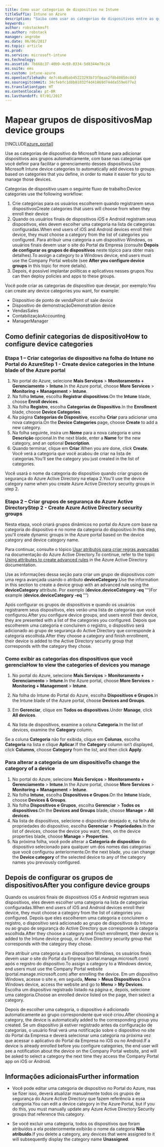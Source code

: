 ```yaml
---
title: Como usar categorias de dispositivo no Intune
titleSuffix: Intune on Azure
description: "Saiba como usar as categorias de dispositivos entre as quais os usuários podem escolher quando registram seus dispositivos no Intune."
keywords: 
author: robstackmsft
ms.author: robstack
manager: angrobe
ms.date: 06/06/2017
ms.topic: article
ms.prod: 
ms.service: microsoft-intune
ms.technology: 
ms.assetid: 7b668c37-40b9-4c69-8334-5d8344e78c24
ms.suite: ems
ms.custom: intune-azure
ms.openlocfilehash: 4e7c46a0bab45223293b73f8eaa2f8b40850cd43
ms.sourcegitcommit: 34cfebfc1d8b81032f4d41869d74dda559e677e2
ms.translationtype: HT
ms.contentlocale: pt-BR
ms.lasthandoff: 07/01/2017
---
```

# <span data-ttu-id="95d36-103">Mapear grupos de dispositivos</span><span class="sxs-lookup"><span data-stu-id="95d36-103">Map device groups</span></span>
<a id="map-device-groups" class="xliff"></a>


[!INCLUDE[azure_portal](./includes/azure_portal.md)]

<span data-ttu-id="95d36-104">Use as categorias de dispositivo do Microsoft Intune para adicionar dispositivos aos grupos automaticamente, com base nas categorias que você definir para facilitar o gerenciamento desses dispositivos.</span><span class="sxs-lookup"><span data-stu-id="95d36-104">Use Microsoft Intune device categories to automatically add devices to groups based on categories that you define, in order to make it easier for you to manage those devices.</span></span>

<span data-ttu-id="95d36-105">Categorias de dispositivo usam o seguinte fluxo de trabalho:</span><span class="sxs-lookup"><span data-stu-id="95d36-105">Device categories use the following workflow:</span></span>
1. <span data-ttu-id="95d36-106">Crie categorias para os usuários escolherem quando registrarem seus dispositivos</span><span class="sxs-lookup"><span data-stu-id="95d36-106">Create categories that users will choose from when they enroll their device</span></span>
3. <span data-ttu-id="95d36-107">Quando os usuários finais de dispositivos iOS e Android registram seus dispositivos, eles devem escolher uma categoria na lista de categorias configuradas.</span><span class="sxs-lookup"><span data-stu-id="95d36-107">When end users of iOS and Android devices enroll their device, they must choose a category from the list of categories you configured.</span></span> <span data-ttu-id="95d36-108">Para atribuir uma categoria a um dispositivo Windows, os usuários finais devem usar o site do Portal da Empresa (consulte **Depois de configurar os grupos de dispositivos** neste tópico para obter mais detalhes).</span><span class="sxs-lookup"><span data-stu-id="95d36-108">To assign a category to a Windows device, end users must use the Company Portal website (see **After you configure device groups** in this topic for more details).</span></span>
4. <span data-ttu-id="95d36-109">Depois, é possível implantar políticas e aplicativos nesses grupos.</span><span class="sxs-lookup"><span data-stu-id="95d36-109">You can then deploy policies and apps to these groups.</span></span>

<span data-ttu-id="95d36-110">Você pode criar as categorias de dispositivo que desejar, por exemplo:</span><span class="sxs-lookup"><span data-stu-id="95d36-110">You can create any device categories you want, for example:</span></span>
- <span data-ttu-id="95d36-111">Dispositivo de ponto de venda</span><span class="sxs-lookup"><span data-stu-id="95d36-111">Point of sale device</span></span>
- <span data-ttu-id="95d36-112">Dispositivo de demonstração</span><span class="sxs-lookup"><span data-stu-id="95d36-112">Demonstration device</span></span>
- <span data-ttu-id="95d36-113">Vendas</span><span class="sxs-lookup"><span data-stu-id="95d36-113">Sales</span></span>
- <span data-ttu-id="95d36-114">Contabilização</span><span class="sxs-lookup"><span data-stu-id="95d36-114">Accounting</span></span>
- <span data-ttu-id="95d36-115">Manager</span><span class="sxs-lookup"><span data-stu-id="95d36-115">Manager</span></span>

## <span data-ttu-id="95d36-116">Como definir categorias de dispositivo</span><span class="sxs-lookup"><span data-stu-id="95d36-116">How to configure device categories</span></span>
<a id="how-to-configure-device-categories" class="xliff"></a>

### <span data-ttu-id="95d36-117">Etapa 1 – Criar categorias de dispositivo na folha do Intune no Portal do Azure</span><span class="sxs-lookup"><span data-stu-id="95d36-117">Step 1 - Create device categories in the Intune blade of the Azure portal</span></span>
<a id="step-1---create-device-categories-in-the-intune-blade-of-the-azure-portal" class="xliff"></a>
1. <span data-ttu-id="95d36-118">No portal do Azure, selecione **Mais Serviços** > **Monitoramento + Gerenciamento** > **Intune**.</span><span class="sxs-lookup"><span data-stu-id="95d36-118">In the Azure portal, choose **More Services** > **Monitoring + Management** > **Intune**.</span></span>
3. <span data-ttu-id="95d36-119">Na folha **Intune**, escolha **Registrar dispositivos**.</span><span class="sxs-lookup"><span data-stu-id="95d36-119">On the **Intune** blade, choose **Enroll devices**.</span></span>
3. <span data-ttu-id="95d36-120">Na folha **Registro**, escolha **Categorias de Dispositivo**.</span><span class="sxs-lookup"><span data-stu-id="95d36-120">In the **Enrollment** blade, choose **Device Categories**.</span></span>
4. <span data-ttu-id="95d36-121">Na página **Categorias de Dispositivo**, escolha **Criar** para adicionar uma nova categoria.</span><span class="sxs-lookup"><span data-stu-id="95d36-121">On the **Device Categories** page, choose **Create** to add a new category.</span></span>
5. <span data-ttu-id="95d36-122">Na folha seguinte, insira um **Nome** para a nova categoria e uma **Descrição** opcional.</span><span class="sxs-lookup"><span data-stu-id="95d36-122">In the next blade, enter a **Name** for the new category, and an optional **Description**.</span></span>
6. <span data-ttu-id="95d36-123">Quando terminar, clique em **Criar**.</span><span class="sxs-lookup"><span data-stu-id="95d36-123">When you are done, click **Create**.</span></span> <span data-ttu-id="95d36-124">Você verá a categoria que você acabou de criar na lista de categorias.</span><span class="sxs-lookup"><span data-stu-id="95d36-124">You’ll see the category you just created in the list of categories.</span></span>

<span data-ttu-id="95d36-125">Você usará o nome da categoria do dispositivo quando criar grupos de segurança do Azure Active Directory na etapa 2.</span><span class="sxs-lookup"><span data-stu-id="95d36-125">You'll use the device category name when you create Azure Active Directory security groups in step 2.</span></span>

### <span data-ttu-id="95d36-126">Etapa 2 – Criar grupos de segurança do Azure Active Directory</span><span class="sxs-lookup"><span data-stu-id="95d36-126">Step 2 - Create Azure Active Directory security groups</span></span>
<a id="step-2---create-azure-active-directory-security-groups" class="xliff"></a>
<span data-ttu-id="95d36-127">Nesta etapa, você criará grupos dinâmicos no portal do Azure com base na categoria do dispositivo e no nome da categoria do dispositivo.</span><span class="sxs-lookup"><span data-stu-id="95d36-127">In this step, you'll create dynamic groups in the Azure portal based on the device category and device category name.</span></span>

<span data-ttu-id="95d36-128">Para continuar, consulte o tópico [Usar atributos para criar regras avançadas](https://azure.microsoft.com/documentation/articles/active-directory-accessmanagement-groups-with-advanced-rules/#using-attributes-to-create-rules-for-device-objects) na documentação do Azure Active Directory.</span><span class="sxs-lookup"><span data-stu-id="95d36-128">To continue, refer to the topic [Using attributes to create advanced rules](https://azure.microsoft.com/documentation/articles/active-directory-accessmanagement-groups-with-advanced-rules/#using-attributes-to-create-rules-for-device-objects) in the Azure Active Directory documentation.</span></span> 

<span data-ttu-id="95d36-129">Use as informações dessa seção para criar um grupo de dispositivos com uma regra avançada usando o atributo **deviceCategory**.</span><span class="sxs-lookup"><span data-stu-id="95d36-129">Use the information in this section to create a device group with an advanced rule using the **deviceCategory** attribute.</span></span> <span data-ttu-id="95d36-130">Por exemplo (**device.deviceCategory -eq** "*<the device category name you got from the Intune portal>*")</span><span class="sxs-lookup"><span data-stu-id="95d36-130">For example (**device.deviceCategory -eq** "*<the device category name you got from the Intune portal>*")</span></span>

<span data-ttu-id="95d36-131">Após configurar os grupos de dispositivos e quando os usuários registrarem seus dispositivos, eles verão uma lista de categorias que você configurou.</span><span class="sxs-lookup"><span data-stu-id="95d36-131">After you configure device groups, and users enroll their device, they are presented with a list of the categories you configured.</span></span> <span data-ttu-id="95d36-132">Depois que escolherem uma categoria e concluírem o registro, o dispositivo será adicionado ao grupo de segurança do Active Directory que corresponde à categoria escolhida.</span><span class="sxs-lookup"><span data-stu-id="95d36-132">After they choose a category and finish enrollment, their device is added to the Active Directory security group that corresponds with the category they chose.</span></span>

### <span data-ttu-id="95d36-133">Como exibir as categorias dos dispositivos que você gerencia</span><span class="sxs-lookup"><span data-stu-id="95d36-133">How to view the categories of devices you manage</span></span>
<a id="how-to-view-the-categories-of-devices-you-manage" class="xliff"></a>

1.  <span data-ttu-id="95d36-134">No portal do Azure, selecione **Mais Serviços** > **Monitoramento + Gerenciamento** > **Intune**.</span><span class="sxs-lookup"><span data-stu-id="95d36-134">In the Azure portal, choose **More Services** > **Monitoring + Management** > **Intune**.</span></span>

2. <span data-ttu-id="95d36-135">Na folha do Intune do Portal do Azure, escolha **Dispositivos e Grupos**.</span><span class="sxs-lookup"><span data-stu-id="95d36-135">In the Intune blade of the Azure portal, choose **Devices and Groups**.</span></span>

3.  <span data-ttu-id="95d36-136">Em **Gerenciar**, clique em **Todos os dispositivos**.</span><span class="sxs-lookup"><span data-stu-id="95d36-136">Under **Manage**, click **All devices**.</span></span>

4.  <span data-ttu-id="95d36-137">Na lista de dispositivos, examine a coluna **Categoria**.</span><span class="sxs-lookup"><span data-stu-id="95d36-137">In the list of devices, examine the **Category** column.</span></span>

<span data-ttu-id="95d36-138">Se a coluna **Categoria** não for exibida, clique em **Colunas**, escolha **Categoria** na lista e clique **Aplicar**.</span><span class="sxs-lookup"><span data-stu-id="95d36-138">If the **Category** column isn’t displayed, click **Columns**, choose **Category** from the list, and then click **Apply**.</span></span>

### <span data-ttu-id="95d36-139">Para alterar a categoria de um dispositivo</span><span class="sxs-lookup"><span data-stu-id="95d36-139">To change the category of a device</span></span>
<a id="to-change-the-category-of-a-device" class="xliff"></a>

1. <span data-ttu-id="95d36-140">No portal do Azure, selecione **Mais Serviços** > **Monitoramento + Gerenciamento** > **Intune**.</span><span class="sxs-lookup"><span data-stu-id="95d36-140">In the Azure portal, choose **More Services** > **Monitoring + Management** > **Intune**.</span></span>
3. <span data-ttu-id="95d36-141">Na folha **Intune**, escolha **Dispositivos e Grupos**.</span><span class="sxs-lookup"><span data-stu-id="95d36-141">On the **Intune** blade, choose **Devices & Groups**.</span></span>
4. <span data-ttu-id="95d36-142">Na folha **Dispositivos e Grupos**, escolha **Gerenciar** > **Todos os dispositivos**.</span><span class="sxs-lookup"><span data-stu-id="95d36-142">On the **Devices and Groups** blade, choose **Manage** > **All devices**.</span></span>
5. <span data-ttu-id="95d36-143">Na lista de dispositivos, selecione o dispositivo desejado e, na folha de propriedades do dispositivo, escolha **Gerenciar** > **Propriedades**.</span><span class="sxs-lookup"><span data-stu-id="95d36-143">In the list of devices, choose the device you want, then, on the device properties blade, choose **Manage** > **Properties**.</span></span>
6. <span data-ttu-id="95d36-144">Na próxima folha, você pode alterar a **Categoria de dispositivo** do dispositivo selecionado para qualquer um dos nomes das categorias que você configurou anteriormente.</span><span class="sxs-lookup"><span data-stu-id="95d36-144">On the next blade, you can change the **Device category** of the selected device to any of the category names you previously configured.</span></span>

## <span data-ttu-id="95d36-145">Depois de configurar os grupos de dispositivos</span><span class="sxs-lookup"><span data-stu-id="95d36-145">After you configure device groups</span></span>
<a id="after-you-configure-device-groups" class="xliff"></a>

<span data-ttu-id="95d36-146">Quando os usuários finais de dispositivos iOS e Android registram seus dispositivos, eles devem escolher uma categoria na lista de categorias configuradas.</span><span class="sxs-lookup"><span data-stu-id="95d36-146">When end users of iOS and Android devices enroll their device, they must choose a category from the list of categories you configured.</span></span> <span data-ttu-id="95d36-147">Depois que eles escolherem uma categoria e concluírem o registro, o dispositivo será adicionado ao grupo de dispositivos do Intune ou ao grupo de segurança do Active Directory que corresponde à categoria escolhida.</span><span class="sxs-lookup"><span data-stu-id="95d36-147">After they choose a category and finish enrollment, their device is added to the Intune device group, or Active Directory security group that corresponds with the category they chose.</span></span>

<span data-ttu-id="95d36-148">Para atribuir uma categoria a um dispositivo Windows, os usuários finais devem usar o site do Portal da Empresa (portal.manage.microsoft.com) após o registro do dispositivo.</span><span class="sxs-lookup"><span data-stu-id="95d36-148">To assign a category to a Windows device, end users must use the Company Portal website (portal.manage.microsoft.com) after enrolling the device.</span></span> <span data-ttu-id="95d36-149">Em um dispositivo Windows, acesse o site e, em seguida, **Menu** > **Meus Dispositivos**.</span><span class="sxs-lookup"><span data-stu-id="95d36-149">On a Windows device, access the website and go to **Menu** > **My Devices**.</span></span> <span data-ttu-id="95d36-150">Escolha um dispositivo registrado listado na página e, depois, selecione uma categoria.</span><span class="sxs-lookup"><span data-stu-id="95d36-150">Choose an enrolled device listed on the page, then select a category.</span></span> 

<span data-ttu-id="95d36-151">Depois de escolher uma categoria, o dispositivo é adicionado automaticamente ao grupo correspondente que você criou.</span><span class="sxs-lookup"><span data-stu-id="95d36-151">After choosing a category, the device is automatically added to the corresponding group you created.</span></span> <span data-ttu-id="95d36-152">Se um dispositivo já estiver registrado antes da configuração de categorias, o usuário final verá uma notificação sobre o dispositivo no site do Portal da Empresa e deverá selecionar uma categoria na próxima vez que acessar o aplicativo do Portal da Empresa no iOS ou no Android.</span><span class="sxs-lookup"><span data-stu-id="95d36-152">If a device is already enrolled before you configure categories, the end user will see a notification about the device on the Company Portal website, and will be asked to select a category the next time they access the Company Portal app on iOS or Android.</span></span>

## <span data-ttu-id="95d36-153">Informações adicionais</span><span class="sxs-lookup"><span data-stu-id="95d36-153">Further information</span></span>
<a id="further-information" class="xliff"></a>
- <span data-ttu-id="95d36-154">Você pode editar uma categoria de dispositivo no Portal do Azure, mas se fizer isso, deverá atualizar manualmente todos os grupos de segurança do Azure Active Directory que fazem referência a essa categoria.</span><span class="sxs-lookup"><span data-stu-id="95d36-154">You can edit a device category in the Azure Portal, but if you do this, you must manually update any Azure Active Directory Security groups that reference this category.</span></span>

- <span data-ttu-id="95d36-155">Se você excluir uma categoria, todos os dispositivos que foram atribuídos a ela posteriormente exibirão o nome da categoria **Não atribuído**.</span><span class="sxs-lookup"><span data-stu-id="95d36-155">If you delete a category, any devices that were assigned to it will subsequently display the category name **Unassigned**.</span></span>


